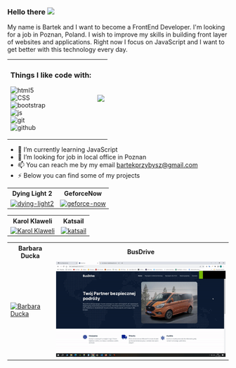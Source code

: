 ### Hello there <a href="https://www.gautamkrishnar.com/"><img src="https://media.giphy.com/media/hvRJCLFzcasrR4ia7z/giphy.gif" width="5%"></a>

My name is Bartek and I want to become a FrontEnd Developer. I'm looking for a job in Poznan, Poland. I wish to improve my skills in building front layer of websites and applications. Right now I focus on JavaScript and I want to get better with this technology every day.

<table>
 <tr align="left">
  <td>
   <h3>Things I like code with:</h3>
   <p>
    <img alt="html5" src="https://img.shields.io/badge/-HTML5-F05032?style=for-the-badge&logo=html5&logoColor=white" /><br>
    <img alt="CSS" src="https://img.shields.io/badge/-CSS-37b141?style=for-the-badge&logo=styled-components&logoColor=white" /><br>
    <img alt="bootstrap" src="https://img.shields.io/badge/-Bootstrap-760FF0?style=for-the-badge&logo=bootstrap&logoColor=white" /><br>
    <img alt="js" src="https://img.shields.io/badge/-JavaScript-EFD81D?style=for-the-badge&logo=javascript&logoColor=white" /><br>
    <img alt="git" src="https://img.shields.io/badge/-Git-832626?style=for-the-badge&logo=git&logoColor=white" /><br>
    <img alt="github" src="https://img.shields.io/badge/-Github-2088FF?style=for-the-badge&logo=github-actions&logoColor=white" /><br>
   </p>
  </td>
     
  <td>
   <div id="header" align="center">
    <img src="https://media.giphy.com/media/26tn33aiTi1jkl6H6/giphy.gif" width="550"/>
   </div>
  </td>
</table>

- 🌱 I’m currently learning JavaScript
- 👯 I’m looking for job in local office in Poznan
- 📫 You can reach me by my email bartekprzybysz@gmail.com
- ⚡ Below you can find some of my projects


<table>
 <tr>
    <th>Dying Light 2</th>
    <th>GeforceNow</th>
 </tr>
 <tr>
  <td>
   <a href="https://bartekjunior.github.io/DyingLight2/">
   <img alt="dying-light2" src="assets/dying-light 2.gif" width="100%"> </img>
   </a>
 </td>
 <td>
  <a href="https://bartekjunior.github.io/GeforceNow/">
  <img alt="geforce-now" src="assets/geforce-now.gif" width="100%"> </img>
  </a>
 </td>
</tr>
</table>

<table>
 <tr>
    <th>Karol Klaweli</th>
    <th>Katsail</th>
 </tr>
 <tr>
  <td>
   <a href="https://bartekjunior.github.io/karolklaweli/">
   <img alt="Karol Klaweli" src="assets/karolklaweli.gif" width="100%"> </img>
   </a>
 </td>
 <td>
  <a href="https://bartekjunior.github.io/Katamaran/">
  <img alt="katsail" src="assets/katsail.gif" width="100%"> </img>
  </a>
 </td>
</tr>
</table>

<table>
 <tr>
  <th>Barbara Ducka</th>
  <th>BusDrive</th>
 </tr>
 <tr>
  <td>
   <a href="https://barbaraducka.pl/">
  <img alt="Barbara Ducka" src="assets/barbaraducka.gif" width="100%"> </img>
   </a>
  </td>
  <td>
   <a href="https://busdrive.pl/">
   <img alt="BusDrive" src="assets/busdrive.gif" width="100%"> </img>
   </a>
  </td>
</tr>
</table>
